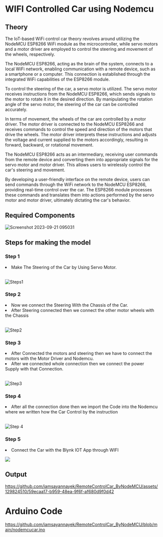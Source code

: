 # WIFI Controlled Car using Nodemcu

## Theory

<p>The IoT-based WiFi control car theory revolves around utilizing the NodeMCU ESP8266 WiFi module as the microcontroller, while servo motors and a motor driver are employed to control the steering and movement of the wheels, respectively.</p>

<p>The NodeMCU ESP8266, acting as the brain of the system, connects to a local WiFi network, enabling communication with a remote device, such as a smartphone or a computer. This connection is established through the integrated WiFi capabilities of the ESP8266 module.</p>

<p>To control the steering of the car, a servo motor is utilized. The servo motor receives instructions from the NodeMCU ESP8266, which sends signals to the motor to rotate it in the desired direction. By manipulating the rotation angle of the servo motor, the steering of the car can be controlled accurately.</p>

<p>In terms of movement, the wheels of the car are controlled by a motor driver. The motor driver is connected to the NodeMCU ESP8266 and receives commands to control the speed and direction of the motors that drive the wheels. The motor driver interprets these instructions and adjusts the voltage and current supplied to the motors accordingly, resulting in forward, backward, or rotational movement.</p>
<p>
The NodeMCU ESP8266 acts as an intermediary, receiving user commands from the remote device and converting them into appropriate signals for the servo motor and motor driver. This allows users to wirelessly control the car's steering and movement.</p>
<p>By developing a user-friendly interface on the remote device, users can send commands through the WiFi network to the NodeMCU ESP8266, providing real-time control over the car. The ESP8266 module processes these commands and translates them into actions performed by the servo motor and motor driver, ultimately dictating the car's behavior.</p>

## Required Components

![Screenshot 2023-09-21 095031](https://github.com/iamsayannayek/RemoteControlCar_ByNodeMCU/assets/129824510/f2d1f76d-0ac0-4021-be62-18a6bfa8b75c)


## Steps for making the model

### Step 1
<li>Make The Steering of the Car by Using Servo Motor.</li>

<br />

![Steps1](https://github.com/iamsayannayek/RemoteControlCar_ByNodeMCU/assets/129824510/11df06ee-376d-4250-bb7f-3b43a4c72b1f)


### Step 2

<li>Now we connect the Steering With the Chassis of the Car.</li>
<li>
  After Steering connected then we connect the other motor wheels with the
  Chassis
</li>

<br />

![Step2](https://github.com/iamsayannayek/RemoteControlCar_ByNodeMCU/assets/129824510/d17e7056-da1a-4189-840c-f039c4e08baa)


### Step 3

<li>
  After Connected the motors and steering then we have to connect the motors
  with the Motor Driver and Nodemcu.
</li>
<li>
  After we connected whole connection then we connect the power Supply with that
  Connection.
</li>

<br />

![Step3](https://github.com/iamsayannayek/RemoteControlCar_ByNodeMCU/assets/129824510/46099dc5-da83-4a1a-9800-4a9f35fc5800)


### Step 4

<li>
  After all the connection done then we import the Code into the Nodemcu where
  we written how the Car Control by the instruction
</li>

<br />

![Step 4](https://github.com/iamsayannayek/RemoteControlCar_ByNodeMCU/assets/129824510/cc60845b-3790-486e-b787-26a9a7492aae)



### Step 5

<li>Connect the Car with the Blynk IOT App through WIFI</li>

<img
  src="https://i0.wp.com/srituhobby.com/wp-content/uploads/2021/03/l.jpg?w=576&ssl=1"
/>

## Output


https://github.com/iamsayannayek/RemoteControlCar_ByNodeMCU/assets/129824510/59ecaa17-b959-48ea-9f6f-af680d9f0d42




# Arduino Code
https://github.com/iamsayannayek/RemoteControlCar_ByNodeMCU/blob/main/nodemcucar.ino
